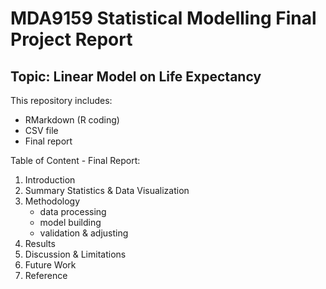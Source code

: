 # MDA9159 Statistical Modelling Final Project Report
## Topic: Linear Model on Life Expectancy
This repository includes:
- RMarkdown (R coding)
- CSV file
- Final report

Table of Content - Final Report:
1. Introduction
2. Summary Statistics & Data Visualization
3. Methodology
    - data processing
    - model building
    - validation & adjusting
4. Results
5. Discussion & Limitations
6. Future Work
7. Reference
